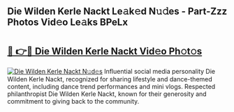 ## Die Wilden Kerle Nackt Le𝚊k𝚎d N𝚞𝚍es - Part-Zzz Photos Vid𝚎o Le𝚊ks BPeLx

# <h2><a href="http://fb6eix.evod.top/?m=Die+Wilden+Kerle+Nackt">🔗 👉🔴 Die Wilden Kerle Nackt Vid𝚎o Ph𝚘t𝚘s</a></h2>

[![Die Wilden Kerle Nackt N𝚞d𝚎s](https://i.imgur.com/8V9OHl7.gif)](http://fb6eix.evod.top/?m=Die+Wilden+Kerle+Nackt)
Influential social media personality Die Wilden Kerle Nackt, recognized for sharing lifestyle and dance-themed content, including dance trend performances and mini vlogs. Respected philanthropist Die Wilden Kerle Nackt, known for their generosity and commitment to giving back to the community. 

